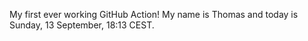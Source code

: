 My first ever working GitHub Action!
My name is Thomas and today is Sunday, 13 September, 18:13 CEST. 
